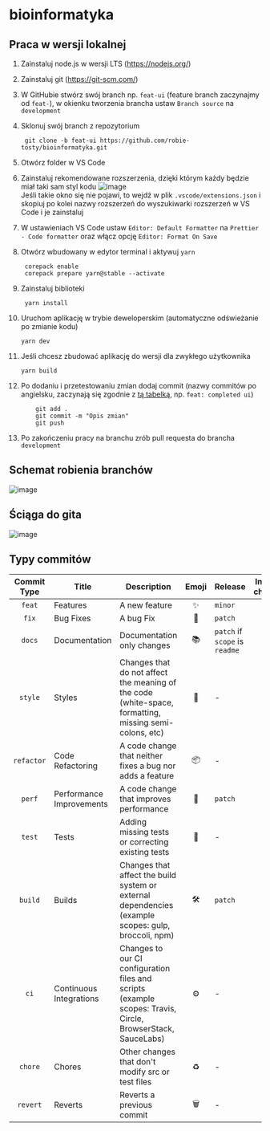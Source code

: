 # bioinformatyka

## Praca w wersji lokalnej

1. Zainstaluj node.js w wersji LTS (<https://nodejs.org/>)
2. Zainstaluj git (<https://git-scm.com/>)
3. W GitHubie stwórz swój branch np. `feat-ui` (feature branch zaczynajmy od `feat-`), w okienku tworzenia brancha ustaw `Branch source` na `development`
4. Sklonuj swój branch z repozytorium

        git clone -b feat-ui https://github.com/robie-tosty/bioinformatyka.git

5. Otwórz folder w VS Code
6. Zainstaluj rekomendowane rozszerzenia, dzięki którym każdy będzie miał taki sam styl kodu
          ![image](https://tattoocoder.com/content/images/size/w2000/2019/08/Screen-Shot-2019-08-14-at-2.53.11-PM-1.png)
          <!-- markdownlint-disable MD033 -->
          <br>Jeśli takie okno się nie pojawi, to wejdź w plik `.vscode/extensions.json` i skopiuj po kolei nazwy rozszerzeń do wyszukiwarki rozszerzeń w VS Code i je zainstaluj

7. W ustawieniach VS Code ustaw `Editor: Default Formatter` na `Prettier - Code formatter` oraz włącz opcję `Editor: Format On Save`

8. Otwórz wbudowany w edytor terminal i aktywuj `yarn`

        corepack enable
        corepack prepare yarn@stable --activate

9. Zainstaluj biblioteki

        yarn install

10. Uruchom aplikację w trybie deweloperskim (automatyczne odświeżanie po zmianie kodu)

        yarn dev

11. Jeśli chcesz zbudować aplikację do wersji dla zwykłego użytkownika

        yarn build

12. Po dodaniu i przetestowaniu zmian dodaj commit (nazwy commitów po angielsku, zaczynają się zgodnie z [tą tabelką](#typy-commitów), np. `feat: completed ui`)

            git add .
            git commit -m "Opis zmian"
            git push

13. Po zakończeniu pracy na branchu zrób pull requesta do brancha `development`

## Schemat robienia branchów

![image](https://user-images.githubusercontent.com/106035813/204865207-9b983e1d-a4c0-4c5e-b03a-c61e71794543.png)

## Ściąga do gita

![image](https://user-images.githubusercontent.com/106035813/204866729-c524a550-8108-41bb-8f67-9bfd100c829a.png)

## Typy commitów

| Commit Type | Title                    | Description                                                                                                 | Emoji | Release                        | Include in changelog |
| :---------: | ------------------------ | ----------------------------------------------------------------------------------------------------------- | :---: | ------------------------------ | :------------------: |
|   `feat`    | Features                 | A new feature                                                                                               |   ✨   | `minor`                        |        `true`        |
|    `fix`    | Bug Fixes                | A bug Fix                                                                                                   |   🐛   | `patch`                        |        `true`        |
|   `docs`    | Documentation            | Documentation only changes                                                                                  |   📚   | `patch` if `scope` is `readme` |        `true`        |
|   `style`   | Styles                   | Changes that do not affect the meaning of the code (white-space, formatting, missing semi-colons, etc)      |   💎   | -                              |        `true`        |
| `refactor`  | Code Refactoring         | A code change that neither fixes a bug nor adds a feature                                                   |   📦   | -                              |        `true`        |
|   `perf`    | Performance Improvements | A code change that improves performance                                                                     |   🚀   | `patch`                        |        `true`        |
|   `test`    | Tests                    | Adding missing tests or correcting existing tests                                                           |   🚨   | -                              |        `true`        |
|   `build`   | Builds                   | Changes that affect the build system or external dependencies (example scopes: gulp, broccoli, npm)         |   🛠   | `patch`                        |        `true`        |
|    `ci`     | Continuous Integrations  | Changes to our CI configuration files and scripts (example scopes: Travis, Circle, BrowserStack, SauceLabs) |   ⚙️   | -                              |        `true`        |
|   `chore`   | Chores                   | Other changes that don't modify src or test files                                                           |   ♻️   | -                              |        `true`        |
|  `revert`   | Reverts                  | Reverts a previous commit                                                                                   |   🗑   | -                              |        `true`        |
